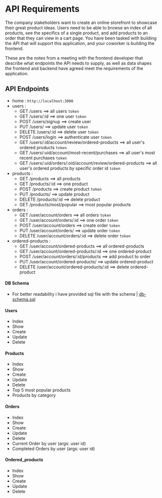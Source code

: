 # API Requirements

The company stakeholders want to create an online storefront to showcase their great product ideas. Users need to be able to browse an index of all products, see the specifics of a single product, and add products to an order that they can view in a cart page. You have been tasked with building the API that will support this application, and your coworker is building the frontend.

These are the notes from a meeting with the frontend developer that describe what endpoints the API needs to supply, as well as data shapes the frontend and backend have agreed meet the requirements of the application.

## API Endpoints

- home : `http://localhost:3000`
- users :
  - GET /users ==> all users `token`
  - GET /users/:id ==> one user `token`
  - POST /users/signup ==> create user
  - PUT /users/ ==> update user `token`
  - DELETE /users/:id ==> delete user `token`
  - POST /users/login ==> authenticate user `token`
  - GET /users/:id/account/review/ordered-products ==> all user's ordered products `token`
  - GET /users/:uid/account/most-recent/purchases ==> all user's most recent purchases `token`
  - GET /users/:uid/orders/:oid/account/review/ordered-products ==> all user's ordered products by specific order id `token`
- products :
  - GET /products ==> all products
  - GET /products/:id ==> one product
  - POST /products ==> create product `token`
  - PUT /products/ ==> update product
  - DELETE /products/:id ==> delete product
  - GET /products/most/popular ==> most popular products
- orders :
  - GET /user/account/orders ==> all orders `token`
  - GET /user/account/orders/:id ==> one order `token`
  - POST /user/account/orders ==> create order `token`
  - PUT /user/account/orders/ ==> update order `token`
  - DELETE /user/account/orders/:id ==> delete order `token`
- ordered-products :
  - GET /user/account/ordered-products ==> all ordered-products
  - GET /user/account/ordered-products/:id ==> one ordered-product
  - POST /user/account/orders/:id/products ==> add product to order
  - PUT /user/account/ordered-products/ ==> update ordered-product
  - DELETE /user/account/ordered-products/:id ==> delete ordered-product

#### DB Schema

- For better readability i have provided sql file with the schema | [db-schema.sql](https://github.com/AhmadYousif89/Tech_Store/blob/main/db-schema.sql)

#### Users

- Index
- Show
- Create
- Update
- Delete

#### Products

- Index
- Show
- Create
- Update
- Delete
- Top 5 most popular products
- Products by category

#### Orders

- Index
- Show
- Create
- Update
- Delete
- Current Order by user (args: user id)
- Completed Orders by user (args: user id)

#### Ordered_products

- Index
- Show
- Create
- Update
- Delete

